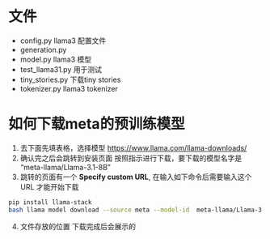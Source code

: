 

# 文件
- config.py          llama3 配置文件
- generation.py      
- model.py           llama3 模型
- test_llama31.py    用于测试
- tiny_stories.py    下载tiny stories
- tokenizer.py       llama3 tokenizer

# 如何下载meta的预训练模型
1. 去下面先填表格，选择模型
https://www.llama.com/llama-downloads/
2. 确认完之后会跳转到安装页面
按照指示进行下载，要下载的模型名字是 “meta-llama/Llama-3.1-8B”
3. 跳转的页面有一个 **Specify custom URL**, 在输入如下命令后需要输入这个 URL 才能开始下载

```bash
pip install llama-stack
bash llama model download --source meta --model-id  meta-llama/Llama-3.1-8B
```

4. 文件存放的位置
下载完成后会展示的